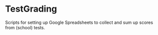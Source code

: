 TestGrading
===========

Scripts for setting up Google Spreadsheets to collect and sum up scores from (school) tests.
